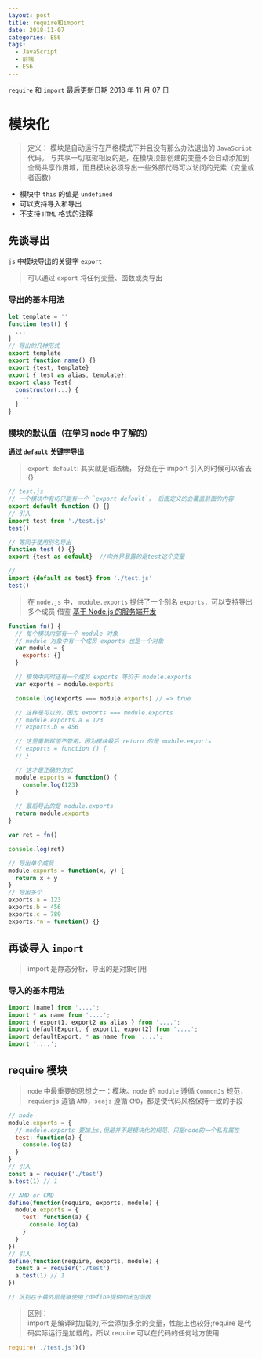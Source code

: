 ```yaml
---
layout: post
title: require和import
date: 2018-11-07
categories: ES6
tags:
  - JavaScript
  - 前端
  - ES6
---
```


`require` 和 `import`
最后更新日期 2018 年 11 月 07 日

<!-- more  -->

# 模块化

> 定义： 模块是自动运行在严格模式下并且没有那么办法退出的 `JavaScript` 代码。 与共享一切框架相反的是，在模块顶部创建的变量不会自动添加到全局共享作用域，而且模块必须导出一些外部代码可以访问的元素（变量或者函数）

- 模块中 `this` 的值是 `undefined`
- 可以支持导入和导出
- 不支持 `HTML` 格式的注释

## 先谈导出

`js` 中模块导出的关键字 `export`

> 可以通过 `export` 将任何变量、函数或类导出

### 导出的基本用法

```js
let template = ''
function test() {
  ...
}
// 导出的几种形式
export template
export function name() {}
export {test, template}
export { test as alias, template};
export class Test{
  constructor(...) {
    ...
  }
}
```

### 模块的默认值（在学习 node 中了解的）

**通过 `default` 关键字导出**

> `export default`: 其实就是语法糖， 好处在于 import 引入的时候可以省去{}

```js
// test.js
// 一个模块中有切只能有一个 `export default`， 后面定义的会覆盖前面的内容
export default function () {}
// 引入
import test from './test.js'
test()

// 等同于使用别名导出
function test () {}
export {test as default}  //向外界暴露的是test这个变量

//
import {default as test} from './test.js'
test()
```

> 在 `node.js` 中， `module.exports` 提供了一个别名 `exports`，可以支持导出多个成员
> 借鉴 [基于 Node.js 的服务端开发](https://nodejs.lipengzhou.com/04-module.html#%E4%B8%BA%E4%BB%80%E4%B9%88-exports-xxx-%E4%B8%8D%E8%A1%8C)

```js
function fn() {
  // 每个模块内部有一个 module 对象
  // module 对象中有一个成员 exports 也是一个对象
  var module = {
    exports: {}
  }

  // 模块中同时还有一个成员 exports 等价于 module.exports
  var exports = module.exports

  console.log(exports === module.exports) // => true

  // 这样是可以的，因为 exports === module.exports
  // module.exports.a = 123
  // exports.b = 456

  // 这里重新赋值不管用，因为模块最后 return 的是 module.exports
  // exports = function () {
  // }

  // 这才是正确的方式
  module.exports = function() {
    console.log(123)
  }

  // 最后导出的是 module.exports
  return module.exports
}

var ret = fn()

console.log(ret)
```

```js
// 导出单个成员
module.exports = function(x, y) {
  return x + y
}
// 导出多个
exports.a = 123
exports.b = 456
exports.c = 789
exports.fn = function() {}
```

## 再谈导入 `import`

> import 是静态分析，导出的是对象引用

### 导入的基本用法

```js
import [name] from '....';
import * as name from '....';
import { export1, export2 as alias } from '....';
import defaultExport, { export1, export2} from '....';
import defaultExport, * as name from '....';
import '....';
```

## require 模块

> `node` 中最重要的思想之一：模块。`node` 的 `module` 遵循 `CommonJs` 规范，`requierjs` 遵循 `AMD`，`seajs` 遵循 `CMD`，都是使代码风格保持一致的手段

```js
// node
module.exports = {
  // module.exports 要加上s,但是并不是模块化的规范，只是node的一个私有属性
  test: function(a) {
    console.log(a)
  }
}
// 引入
const a = requier('./test')
a.test(1) // 1

// AMD or CMD
define(function(require, exports, module) {
  module.exports = {
    test: function(a) {
      console.log(a)
    }
  }
})
// 引入
define(function(require, exports, module) {
  const a = requier('./test')
  a.test(1) // 1
})

// 区别在于最外层是够使用了define提供的闭包函数
```

> 区别：  
> import 是编译时加载的,不会添加多余的变量，性能上也较好;require 是代码实际运行是加载的，所以 require 可以在代码的任何地方使用

```js
require('./test.js')()
```
